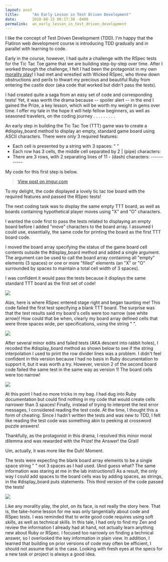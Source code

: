 ```yaml
---
layout: post
title:      "An Early Lesson in Test Driven Development"
date:       2018-08-15 00:17:38 -0400
permalink:  an_early_lesson_in_test_driven_development
---
```




I like the concept of Test Driven Development (TDD). I'm happy that the Flatiron web development course is introducing TDD gradually and in parallel with learning to code. 

Early in the course, however, I had quite a challenge with the RSpec tests for the Tic Tac Toe game that we are building step-by-step over time. After I worked through the challenge, I felt I had been the protagonist in my own [morality play](https://en.wikipedia.org/wiki/Morality_play)!   I had met and wrestled with Wicked RSpec, who threw down obstructions and perils to thwart my precious and beautiful Ruby from entering the castle door (aka code that worked but didn't pass the tests). 

I had created quite a saga from an easy set of code and corresponding tests! Yet, it was worth the drama because -- spoiler alert -- in the end I gained the Prize, a key lesson, which will be worth my weight in gems over time. I offer my tale in the hope it will help fellow beginners, as well as seasoned travelers, on the coding journey  . . . . . . . . .

An early step in building the Tic Tac Toe (TTT) game was to create a #display_board method to display an empty, standard game board using ASCII characters. There were only 3 required features: 

* Each cell is presented by a string with 3 spaces:   "   "
* Each row has 3 cells, the middle cell separated by 2 | (pipe) characters:
* There are 3 rows, with 2 separating lines of 11 - (dash) characters: -----------

My code for this first step is below. 

<blockquote class="imgur-embed-pub" lang="en" data-id="LdlvgSW"><a href="//imgur.com/LdlvgSW">View post on imgur.com</a></blockquote><script async src="//s.imgur.com/min/embed.js" charset="utf-8"></script>

To my delight, the code displayed a lovely tic tac toe board with the required features and passed the RSpec tests!  

The next coding task was to display the same empty TTT board, as well as boards containing hypothetical player moves using "X" and "O" characters. 

I wanted the code first to pass the tests related to displaying an empty board before I added "move" characters to the board array. I assumed I could use, essentially, the same code for printing the board as the first TTT board code.   

I moved the board array specifying the status of the game board cell contents outside the #display_board method and added a single argument. The argument can be used to call the board array containing all "empty" elements (3 spaces) or one or more "filled" elements (an "X" or "O" surrounded by spaces to maintain a total cell width of 3 spaces). 

I was confident it would pass the tests because it displays the same standard TTT board as the first set of code! 

![](https://1drv.ms/u/s!ArAVgxVYhRa-cw-u-HBvCRHevig)

Alas, here is where RSpec entered stage right and began taunting me!  This code failed the first test specifying a blank TTT board.  The surprise was that the test results said my board's cells were too narrow (see white arrow)! How could that be when, clearly my board array defined cells that were three spaces wide, per specifications, using the string "   ". 

![](https://1drv.ms/u/s!ArAVgxVYhRa-dEQA4oLiXCIMq7U)

After several minor edits and failed tests (AKA descent into rabbit holes), I recoded the #display_board method as shown below to see if the string interpolation I used to print the row divider lines was a problem. I didn't feel confident in this version because I had no basis in Ruby documentation to support it, but it was worth a try.  However, version 2 of the second board code failed the same test in the same way as version 1!  The board cells were too narrow! 

![](https://1drv.ms/u/s!ArAVgxVYhRa-dkT8lBKO0x2wFrw)


At this point I had no more tricks in my bag. I had dug into Ruby documentation but could find nothing in my code that would create cells narrower than 3 spaces!  Finally, instead of trying to interpret the test error messages, I considered reading the test code. At the time, I thought this a form of cheating. Since I hadn't written the tests and was new to TDD, I felt like reading the test code was something akin to peeking at crossword puzzle answers! 

Thankfully, as the protagonist in this drama, I resolved this minor moral dilemma and was rewarded with the Prize!  the Answer!  the Grail!  

Um, actually, it was more like the Duh! Moment.

The tests were expecting the blank board array elements to be a single space string " " not 3 spaces as I had used. (And guess what? The same information was staring at me in the lab instructions!) As a result, the only way I could add spaces to the board cells was by adding spaces, as strings, in the #display_board puts statements. This third version of the code passed the tests!  

![](https://1drv.ms/u/s!ArAVgxVYhRa-dxYO9mNwDEissL8)


Like any morality play, the plot, on its face, is not really the story here. That is, the take-home lesson for me was only tangentially about code and RSpec tests. I was reminded that to write good code requires using soft skills, as well as technical skills. In this tale, I had only to find my Zen and review the information I already had at hand, not actually learn anything new about Ruby or RSpec. I focused too narrowly on finding a technical answer, so I overlooked the key information in plain view. In addition, I learned that building on prior versions of code may often be efficient, I should not assume that is the case. Looking with fresh eyes at the specs for a new task or project is always a good idea. 

